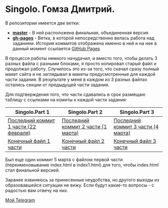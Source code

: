 # Singolo. Гомза Дмитрий. 

В репозитории имеется две ветки: 
* [**master**](https://github.com/dmitriy-homza/singolo/commits/master) - В ней расположена финальная, объединенная версия 
* [**gh-pages**](https://github.com/dmitriy-homza/singolo/commits/gh-pages) - Ветка, в которой непосредственно велась работа над заданием. История коммитов отображена именно в ней и на нее в данный момент ссылается [GitHub Pages](https://dmitriy-homza.github.io/singolo/)

В процессе работы немного начудачил, и вместо того, чтобы делать 3 разных файла с разными блоками, я просто копировал старый файл и продолжал работу. Случилось это из-за того, что скачал сразу полный макет сайта и не заглядывал в макеты предусмотренные для каждой части задания.
В результате у меня в каждом из 3 разных файлах остались секции от предыдущей части задания.

Для подтверждения того, что части сдавались в срок размещаю таблицу с ссылками на комиты к каждой части задания:

Singolo.Part 1 | Singolo.Part 2 | Singolo.Part 3
------------ | ------------- | -------------
[Последний коммит 1 части (22 февраля)](https://github.com/dmitriy-homza/singolo/commit/e4535045701a3dcd27fb903bcfc5a6249e34d6de) | [Последний коммит 2 части (1 марта)](https://github.com/dmitriy-homza/singolo/commit/e298116f602bb02417d2cb1987fc272cc0bd1fff) | [Последний коммит 3 части (4 марта)](https://github.com/dmitriy-homza/singolo/commit/412481cfa865a884e75291da134b5472d3b8db99) 
[Конечный файл 1 части](https://github.com/dmitriy-homza/singolo/blob/gh-pages/index1.html) | [Конечный файл 2 части](https://github.com/dmitriy-homza/singolo/blob/gh-pages/index2.html) | [Конечный файл 3 части](https://github.com/dmitriy-homza/singolo/blob/gh-pages/index3.html)

Был еще один коммит 5 марта с файлом первой части (переименовывание index.html в index1.html) для того, чтобы index.html стал финальной версией.

Заранее извиняюсь за принесенные неудобства, но другого выходы из образовавшейся ситуации не вижу. Если будут какие-то вопросы - с радостью вам отвечу на них. 

[Мой Telegram](https://t.me/Dmitriy_Homza)
